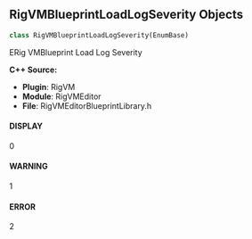 ## RigVMBlueprintLoadLogSeverity Objects

```python
class RigVMBlueprintLoadLogSeverity(EnumBase)
```

ERig VMBlueprint Load Log Severity

**C++ Source:**

- **Plugin**: RigVM
- **Module**: RigVMEditor
- **File**: RigVMEditorBlueprintLibrary.h

<a id="unreal.RigVMBlueprintLoadLogSeverity.DISPLAY"></a>

#### DISPLAY

0

<a id="unreal.RigVMBlueprintLoadLogSeverity.WARNING"></a>

#### WARNING

1

<a id="unreal.RigVMBlueprintLoadLogSeverity.ERROR"></a>

#### ERROR

2

<a id="unreal.ControlRigType"></a>